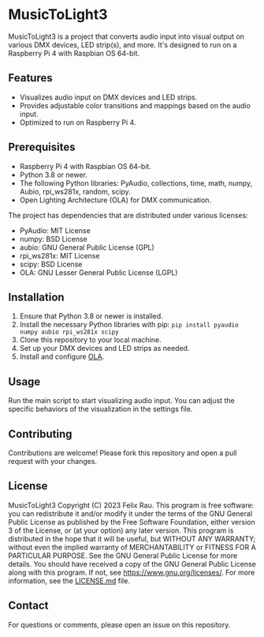 # MusicToLight3
MusicToLight3 is a project that converts audio input into visual output on various DMX devices, LED strip(s), and more. It's designed to run on a Raspberry Pi 4 with Raspbian OS 64-bit.

## Features
- Visualizes audio input on DMX devices and LED strips.
- Provides adjustable color transitions and mappings based on the audio input.
- Optimized to run on Raspberry Pi 4.

## Prerequisites
- Raspberry Pi 4 with Raspbian OS 64-bit.
- Python 3.8 or newer.
- The following Python libraries: PyAudio, collections, time, math, numpy, Aubio, rpi_ws281x, random, scipy.
- Open Lighting Architecture (OLA) for DMX communication.

The project has dependencies that are distributed under various licenses:
- PyAudio: MIT License
- numpy: BSD License
- aubio: GNU General Public License (GPL)
- rpi_ws281x: MIT License
- scipy: BSD License
- OLA: GNU Lesser General Public License (LGPL)

## Installation
1. Ensure that Python 3.8 or newer is installed.
2. Install the necessary Python libraries with pip:
```pip install pyaudio numpy aubio rpi_ws281x scipy```
3. Clone this repository to your local machine.
4. Set up your DMX devices and LED strips as needed.
5. Install and configure [OLA](https://www.openlighting.org/ola/).

## Usage
Run the main script to start visualizing audio input. You can adjust the specific behaviors of the visualization in the settings file.

## Contributing
Contributions are welcome! Please fork this repository and open a pull request with your changes.

## License
MusicToLight3  Copyright (C) 2023  Felix Rau. 
This program is free software: you can redistribute it and/or modify it under the terms of the GNU General Public License as published by the Free Software Foundation, either version 3 of the License, or (at your option) any later version.
This program is distributed in the hope that it will be useful, but WITHOUT ANY WARRANTY; without even the implied warranty of MERCHANTABILITY or FITNESS FOR A PARTICULAR PURPOSE. See the GNU General Public License for more details.
You should have received a copy of the GNU General Public License along with this program. If not, see <https://www.gnu.org/licenses/>.
For more information, see the [LICENSE.md](LICENSE.md) file.

## Contact
For questions or comments, please open an issue on this repository.
